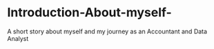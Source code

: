 # Introduction-About-myself-
A short story about myself and my journey as an Accountant and Data Analyst 
